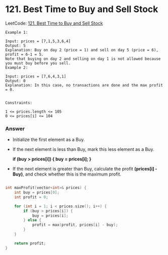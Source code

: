 # 121. Best Time to Buy and Sell Stock

LeetCode: [121. Best Time to Buy and Sell Stock](https://leetcode.com/problems/best-time-to-buy-and-sell-stock/description/)

```
Example 1:

Input: prices = [7,1,5,3,6,4]
Output: 5
Explanation: Buy on day 2 (price = 1) and sell on day 5 (price = 6), profit = 6-1 = 5.
Note that buying on day 2 and selling on day 1 is not allowed because you must buy before you sell.
Example 2:

Input: prices = [7,6,4,3,1]
Output: 0
Explanation: In this case, no transactions are done and the max profit = 0.


Constraints:

1 <= prices.length <= 105
0 <= prices[i] <= 104

```

### Answer

- Initialize the first element as a Buy.
- If the next element is less than Buy, mark this less element as a Buy.

  **if (buy > prices[i])
  {
  buy = prices[i];
  }**

- If the next element is greater than Buy, calculate the profit **(prices[i] - Buy)**, and check whether this is the maximum profit.

```cpp

int maxProfit(vector<int>& prices) {
    int buy = prices[0];
    int profit = 0;

    for (int i = 1; i < prices.size(); i++) {
        if (buy > prices[i]) {
            buy = prices[i];
        } else {
            profit = max(profit, prices[i] - buy);
        }
    }

    return profit;
}

```
